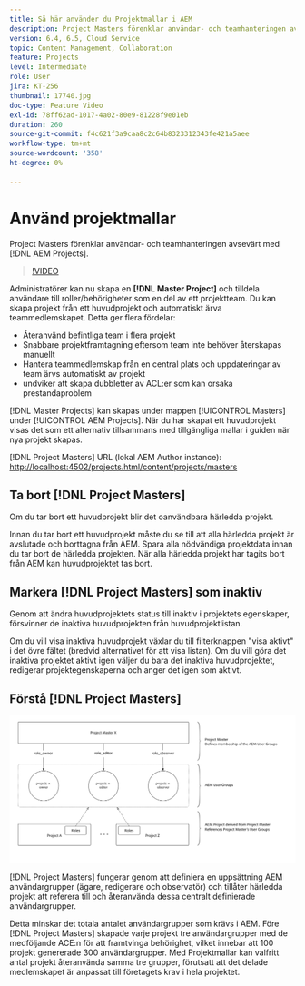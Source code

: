 ```yaml
---
title: Så här använder du Projektmallar i AEM
description: Project Masters förenklar användar- och teamhanteringen avsevärt med AEM.
version: 6.4, 6.5, Cloud Service
topic: Content Management, Collaboration
feature: Projects
level: Intermediate
role: User
jira: KT-256
thumbnail: 17740.jpg
doc-type: Feature Video
exl-id: 78ff62ad-1017-4a02-80e9-81228f9e01eb
duration: 260
source-git-commit: f4c621f3a9caa8c2c64b8323312343fe421a5aee
workflow-type: tm+mt
source-wordcount: '358'
ht-degree: 0%

---
```


# Använd projektmallar

Project Masters förenklar användar- och teamhanteringen avsevärt med [!DNL AEM Projects].

>[!VIDEO](https://video.tv.adobe.com/v/17740?quality=12&learn=on)

Administratörer kan nu skapa en **[!DNL Master Project]** och tilldela användare till roller/behörigheter som en del av ett projektteam. Du kan skapa projekt från ett huvudprojekt och automatiskt ärva teammedlemskapet. Detta ger flera fördelar:

* Återanvänd befintliga team i flera projekt
* Snabbare projektframtagning eftersom team inte behöver återskapas manuellt
* Hantera teammedlemskap från en central plats och uppdateringar av team ärvs automatiskt av projekt
* undviker att skapa dubbletter av ACL:er som kan orsaka prestandaproblem

[!DNL Master Projects] kan skapas under mappen [!UICONTROL Masters] under [!UICONTROL AEM Projects]. När du har skapat ett huvudprojekt visas det som ett alternativ tillsammans med tillgängliga mallar i guiden när nya projekt skapas.

[!DNL Project Masters] URL (lokal AEM Author instance): [http://localhost:4502/projects.html/content/projects/masters](http://localhost:4502/projects.html/content/projects/masters)

## Ta bort [!DNL Project Masters]

Om du tar bort ett huvudprojekt blir det oanvändbara härledda projekt.

Innan du tar bort ett huvudprojekt måste du se till att alla härledda projekt är avslutade och borttagna från AEM. Spara alla nödvändiga projektdata innan du tar bort de härledda projekten. När alla härledda projekt har tagits bort från AEM kan huvudprojektet tas bort.

## Markera [!DNL Project Masters] som inaktiv

Genom att ändra huvudprojektets status till inaktiv i projektets egenskaper, försvinner de inaktiva huvudprojekten från huvudprojektlistan.

Om du vill visa inaktiva huvudprojekt växlar du till filterknappen &quot;visa aktivt&quot; i det övre fältet (bredvid alternativet för att visa listan). Om du vill göra det inaktiva projektet aktivt igen väljer du bara det inaktiva huvudprojektet, redigerar projektegenskaperna och anger det igen som aktivt.

## Förstå [!DNL Project Masters]

![Projektmallar, teknisk vy](assets/use-project-masters/project-masters-architecture.png)

[!DNL Project Masters] fungerar genom att definiera en uppsättning AEM användargrupper (ägare, redigerare och observatör) och tillåter härledda projekt att referera till och återanvända dessa centralt definierade användargrupper.

Detta minskar det totala antalet användargrupper som krävs i AEM. Före [!DNL Project Masters] skapade varje projekt tre användargrupper med de medföljande ACE:n för att framtvinga behörighet, vilket innebar att 100 projekt genererade 300 användargrupper. Med Projektmallar kan valfritt antal projekt återanvända samma tre grupper, förutsatt att det delade medlemskapet är anpassat till företagets krav i hela projektet.
